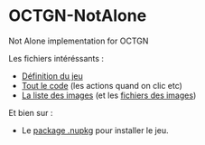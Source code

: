# OCTGN-NotAlone
Not Alone implementation for OCTGN

Les fichiers intéréssants :
* [Définition du jeu](./Source/af04f855-58c4-4db3-a191-45fe33381991/definition.xml)
* [Tout le code](./Source/af04f855-58c4-4db3-a191-45fe33381991/Scripts/actions.py) (les actions quand on clic etc)
* [La liste des images](./Source/af04f855-58c4-4db3-a191-45fe33381991/Sets/00000001-0000-0001-0001-000000000000/set.xml) (et les [fichiers des images](./Source/af04f855-58c4-4db3-a191-45fe33381991/Sets/00000001-0000-0001-0001-000000000000/Cards))

Et bien sur :
* Le [package .nupkg](./Source/af04f855-58c4-4db3-a191-45fe33381991) pour installer le jeu.
